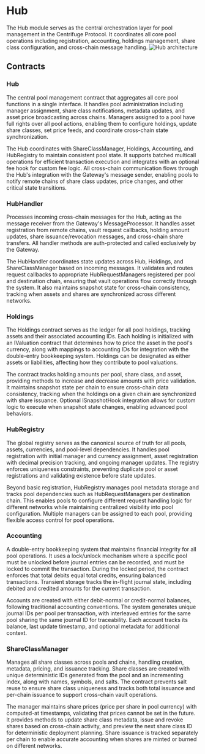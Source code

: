 # Hub

The Hub module serves as the central orchestration layer for pool management in the Centrifuge Protocol. It coordinates all core pool operations including registration, accounting, holdings management, share class configuration, and cross-chain message handling.
![Hub architecture](http://www.plantuml.com/plantuml/proxy?cache=no&src=https://raw.githubusercontent.com/centrifuge/protocol/c8eba945b734afcabcead556b7c8c00561828268/docs/architecture/core/hub.puml)

## Contracts

### Hub

The central pool management contract that aggregates all core pool functions in a single interface. It handles pool administration including manager assignment, share class notifications, metadata updates, and asset price broadcasting across chains. Managers assigned to a pool have full rights over all pool actions, enabling them to configure holdings, update share classes, set price feeds, and coordinate cross-chain state synchronization.

The Hub coordinates with ShareClassManager, Holdings, Accounting, and HubRegistry to maintain consistent pool state. It supports batched multicall operations for efficient transaction execution and integrates with an optional fee hook for custom fee logic. All cross-chain communication flows through the Hub's integration with the Gateway's message sender, enabling pools to notify remote chains of share class updates, price changes, and other critical state transitions.

### HubHandler

Processes incoming cross-chain messages for the Hub, acting as the message receiver from the Gateway's MessageProcessor. It handles asset registration from remote chains, vault request callbacks, holding amount updates, share issuance/revocation messages, and cross-chain share transfers. All handler methods are auth-protected and called exclusively by the Gateway.

The HubHandler coordinates state updates across Hub, Holdings, and ShareClassManager based on incoming messages. It validates and routes request callbacks to appropriate HubRequestManagers registered per pool and destination chain, ensuring that vault operations flow correctly through the system. It also maintains snapshot state for cross-chain consistency, tracking when assets and shares are synchronized across different networks.

### Holdings

The Holdings contract serves as the ledger for all pool holdings, tracking assets and their associated accounting IDs. Each holding is initialized with an IValuation contract that determines how to price the asset in the pool's currency, along with mappings to accounting IDs for integration with the double-entry bookkeeping system. Holdings can be designated as either assets or liabilities, affecting how they contribute to pool valuations.

The contract tracks holding amounts per pool, share class, and asset, providing methods to increase and decrease amounts with price validation. It maintains snapshot state per chain to ensure cross-chain data consistency, tracking when the holdings on a given chain are synchronized with share issuance. Optional ISnapshotHook integration allows for custom logic to execute when snapshot state changes, enabling advanced pool behaviors.

### HubRegistry

The global registry serves as the canonical source of truth for all pools, assets, currencies, and pool-level dependencies. It handles pool registration with initial manager and currency assignment, asset registration with decimal precision tracking, and ongoing manager updates. The registry enforces uniqueness constraints, preventing duplicate pool or asset registrations and validating existence before state updates.

Beyond basic registration, HubRegistry manages pool metadata storage and tracks pool dependencies such as HubRequestManagers per destination chain. This enables pools to configure different request handling logic for different networks while maintaining centralized visibility into pool configuration. Multiple managers can be assigned to each pool, providing flexible access control for pool operations.

### Accounting

A double-entry bookkeeping system that maintains financial integrity for all pool operations. It uses a lock/unlock mechanism where a specific pool must be unlocked before journal entries can be recorded, and must be locked to commit the transaction. During the locked period, the contract enforces that total debits equal total credits, ensuring balanced transactions. Transient storage tracks the in-flight journal state, including debited and credited amounts for the current transaction.

Accounts are created with either debit-normal or credit-normal balances, following traditional accounting conventions. The system generates unique journal IDs per pool per transaction, with interleaved entries for the same pool sharing the same journal ID for traceability. Each account tracks its balance, last update timestamp, and optional metadata for additional context.

### ShareClassManager

Manages all share classes across pools and chains, handling creation, metadata, pricing, and issuance tracking. Share classes are created with unique deterministic IDs generated from the pool and an incrementing index, along with names, symbols, and salts. The contract prevents salt reuse to ensure share class uniqueness and tracks both total issuance and per-chain issuance to support cross-chain vault operations.

The manager maintains share prices (price per share in pool currency) with computed-at timestamps, validating that prices cannot be set in the future. It provides methods to update share class metadata, issue and revoke shares based on cross-chain activity, and preview the next share class ID for deterministic deployment planning. Share issuance is tracked separately per chain to enable accurate accounting when shares are minted or burned on different networks.
